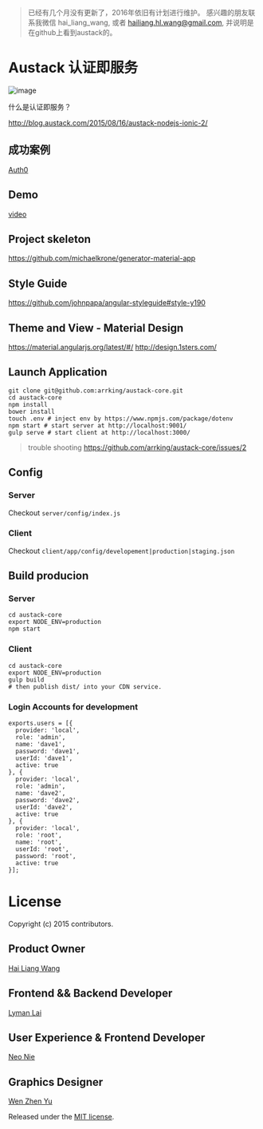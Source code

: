 > 已经有几个月没有更新了，2016年依旧有计划进行维护。 感兴趣的朋友联系我微信 hai_liang_wang, 或者 hailiang.hl.wang@gmail.com, 并说明是在github上看到austack的。

# Austack 认证即服务

![image](https://cloud.githubusercontent.com/assets/3538629/9595072/c6767052-5096-11e5-949d-99d9267a1703.png)

什么是认证即服务？

http://blog.austack.com/2015/08/16/austack-nodejs-ionic-2/


## 成功案例
[Auth0](https://www.auth0.com)


## Demo

[video](http://v.youku.com/v_show/id_XMTMyNTAxNDA5Ng==.html?firsttime=0&from=y1.4-2#paction)


## Project skeleton
https://github.com/michaelkrone/generator-material-app

## Style Guide
https://github.com/johnpapa/angular-styleguide#style-y190

## Theme and View - Material Design
https://material.angularjs.org/latest/#/
http://design.1sters.com/

## Launch Application
```
git clone git@github.com:arrking/austack-core.git
cd austack-core
npm install
bower install
touch .env # inject env by https://www.npmjs.com/package/dotenv
npm start # start server at http://localhost:9001/
gulp serve # start client at http://localhost:3000/
```

> trouble shooting https://github.com/arrking/austack-core/issues/2

## Config

### Server
Checkout ```server/config/index.js```

### Client
Checkout ```client/app/config/developement|production|staging.json```

## Build producion

### Server
```
cd austack-core
export NODE_ENV=production
npm start
```

### Client
```
cd austack-core
export NODE_ENV=production
gulp build
# then publish dist/ into your CDN service.
```


### Login Accounts for development
```
exports.users = [{
  provider: 'local',
  role: 'admin',
  name: 'dave1',
  password: 'dave1',
  userId: 'dave1',
  active: true
}, {
  provider: 'local',
  role: 'admin',
  name: 'dave2',
  password: 'dave2',
  userId: 'dave2',
  active: true
}, {
  provider: 'local',
  role: 'root',
  name: 'root',
  userId: 'root',
  password: 'root',
  active: true
}];
```

# License
Copyright (c) 2015 contributors.

## Product Owner
[Hai Liang Wang](https://github.com/Samurais)


## Frontend && Backend Developer 
[Lyman Lai](https://github.com/lymanlai)


## User Experience & Frontend Developer
[Neo Nie](https://github.com/nihgwu)

## Graphics Designer
[Wen Zhen Yu](https://github.com/wendy-yu)

Released under the [MIT license](https://tldrlegal.com/license/mit-license).

